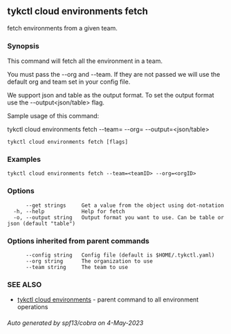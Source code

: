 ## tykctl cloud environments fetch

fetch environments from a given team.

### Synopsis


This command will fetch all the environment in a team.

You must pass the --org and --team. If they are not passed we will use the default org and team set in your config file.

We support json and table as the output format. To set the output format use the --output<json/table> flag.

Sample usage of this command:

tykctl cloud environments fetch --team=<teamID> --org=<orgID> --output=<json/table>


```
tykctl cloud environments fetch [flags]
```

### Examples

```
tykctl cloud environments fetch --team=<teamID> --org=<orgID>
```

### Options

```
      --get strings     Get a value from the object using dot-notation
  -h, --help            Help for fetch
  -o, --output string   Output format you want to use. Can be table or json (default "table")
```

### Options inherited from parent commands

```
      --config string   Config file (default is $HOME/.tykctl.yaml)
      --org string      The organization to use
      --team string     The team to use
```

### SEE ALSO

* [tykctl cloud environments](tykctl_cloud_environments.md)	 - parent command to all environment operations

###### Auto generated by spf13/cobra on 4-May-2023
